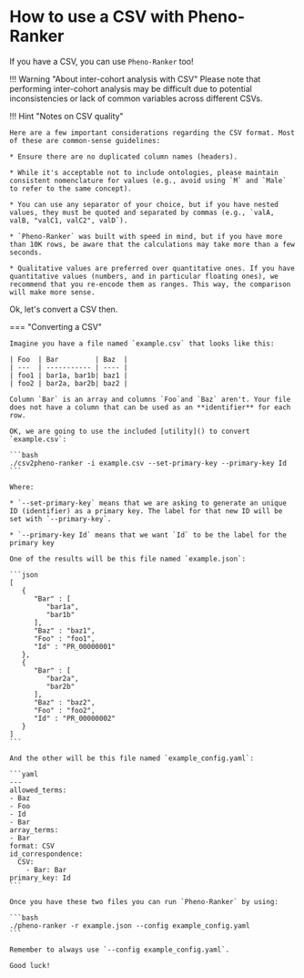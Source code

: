 # How to use a CSV with Pheno-Ranker

If you have a CSV, you can use `Pheno-Ranker` too!

!!! Warning "About inter-cohort analysis with CSV"
    Please note that performing inter-cohort analysis may be difficult due to potential inconsistencies or lack of common variables across different CSVs.

!!! Hint "Notes on CSV quality"

    Here are a few important considerations regarding the CSV format. Most of these are common-sense guidelines:

    * Ensure there are no duplicated column names (headers).

    * While it's acceptable not to include ontologies, please maintain consistent nomenclature for values (e.g., avoid using `M` and `Male` to refer to the same concept).

    * You can use any separator of your choice, but if you have nested values, they must be quoted and separated by commas (e.g., `valA, valB, "valC1, valC2", valD`).

    * `Pheno-Ranker` was built with speed in mind, but if you have more than 10K rows, be aware that the calculations may take more than a few seconds.

    * Qualitative values are preferred over quantitative ones. If you have quantitative values (numbers, and in particular floating ones), we recommend that you re-encode them as ranges. This way, the comparison will make more sense.

Ok, let's convert a CSV then.

=== "Converting a CSV"

    Imagine you have a file named `example.csv` that looks like this:
    
    | Foo  | Bar         | Baz  |
    | ---  | ----------- | ---- |
    | foo1 | bar1a, bar1b| baz1 |
    | foo2 | bar2a, bar2b| baz2 |
    
    Column `Bar` is an array and columns `Foo`and `Baz` aren't. Your file does not have a column that can be used as an **identifier** for each row.
    
    OK, we are going to use the included [utility]() to convert `example.csv`:
    
    ```bash
    ./csv2pheno-ranker -i example.csv --set-primary-key --primary-key Id
    ```
    
    Where:
    
    * `--set-primary-key` means that we are asking to generate an unique ID (identifier) as a primary key. The label for that new ID will be set with `--primary-key`.
    
    * `--primary-key Id` means that we want `Id` to be the label for the primary key
    
    One of the results will be this file named `example.json`:
    
    ```json
    [
       {
          "Bar" : [
             "bar1a",
             "bar1b"
          ],
          "Baz" : "baz1",
          "Foo" : "foo1",
          "Id" : "PR_00000001"
       },
       {
          "Bar" : [
             "bar2a",
             "bar2b"
          ],
          "Baz" : "baz2",
          "Foo" : "foo2",
          "Id" : "PR_00000002"
       }
    ]
    ```
    
    And the other will be this file named `example_config.yaml`:
    
    ```yaml
    ---
    allowed_terms:
    - Baz
    - Foo
    - Id
    - Bar
    array_terms:
    - Bar
    format: CSV
    id_correspondence:
      CSV:
        - Bar: Bar
    primary_key: Id
    ```
    
    Once you have these two files you can run `Pheno-Ranker` by using:
    
    ```bash
    ./pheno-ranker -r example.json --config example_config.yaml
    ```
    
    Remember to always use `--config example_config.yaml`.
    
    Good luck!
